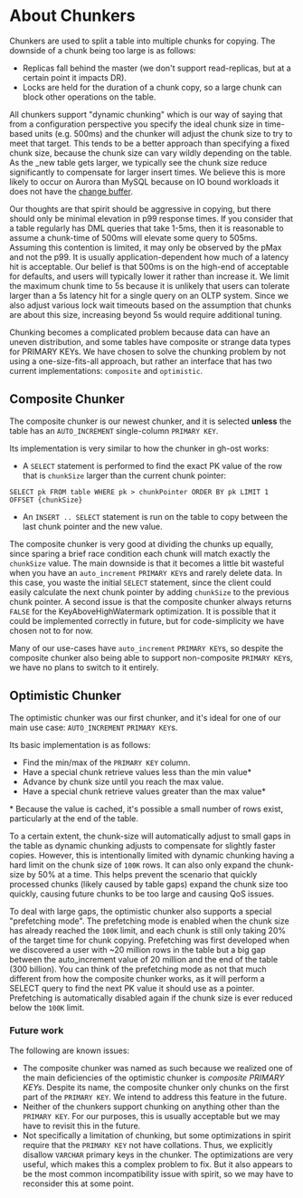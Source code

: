 # About Chunkers

Chunkers are used to split a table into multiple chunks for copying. The downside of a chunk being too large is as follows:
- Replicas fall behind the master (we don't support read-replicas, but at a certain point it impacts DR).
- Locks are held for the duration of a chunk copy, so a large chunk can block other operations on the table.

All chunkers support "dynamic chunking" which is our way of saying that from a configuration perspective you specify the ideal chunk size in time-based units (e.g. 500ms) and the chunker will adjust the chunk size to try to meet that target. This tends to be a better approach than specifying a fixed chunk size, because the chunk size can vary wildly depending on the table. As the _new table gets larger, we typically see the chunk size reduce significantly to compensate for larger insert times. We believe this is more likely to occur on Aurora than MySQL because on IO bound workloads it does not have the [change buffer](https://dev.mysql.com/doc/refman/8.0/en/innodb-change-buffer.html).

Our thoughts are that spirit should be aggressive in copying, but there should only be minimal elevation in p99 response times. If you consider that a table regularly has DML queries that take 1-5ms, then it is reasonable to assume a chunk-time of 500ms will elevate some query to 505ms. Assuming this contention is limited, it may only be observed by the pMax and not the p99. It is usually application-dependent how much of a latency hit is acceptable. Our belief is that 500ms is on the high-end of acceptable for defaults, and users will typically lower it rather than increase it. We limit the maximum chunk time to 5s because it is unlikely that users can tolerate larger than a 5s latency hit for a single query on an OLTP system. Since we also adjust various lock wait timeouts based on the assumption that chunks are about this size, increasing beyond 5s would require additional tuning.

Chunking becomes a complicated problem because data can have an uneven distribution, and some tables have composite or strange data types for PRIMARY KEYs. We have chosen to solve the chunking problem by not using a one-size-fits-all approach, but rather an interface that has two current implementations: `composite` and `optimistic`.

## Composite Chunker

The composite chunker is our newest chunker, and it is selected **unless** the table has an `AUTO_INCREMENT` single-column `PRIMARY KEY`.

Its implementation is very similar to how the chunker in gh-ost works:
- A `SELECT` statement is performed to find the exact PK value of the row that is `chunkSize` larger than the current chunk pointer:
```
SELECT pk FROM table WHERE pk > chunkPointer ORDER BY pk LIMIT 1 OFFSET {chunkSize}
```
- An `INSERT .. SELECT` statement is run on the table to copy between the last chunk pointer and the new value.

The composite chunker is very good at dividing the chunks up equally, since sparing a brief race condition each chunk will match exactly the `chunkSize` value. The main downside is that it becomes a little bit wasteful when you have an `auto_increment` `PRIMARY KEY`s and rarely delete data. In this case, you waste the initial `SELECT` statement, since the client could easily calculate the next chunk pointer by adding `chunkSize` to the previous chunk pointer. A second issue is that the composite chunker always returns `FALSE` for the KeyAboveHighWatermark optimization. It is possible that it could be implemented correctly in future, but for code-simplicity we have chosen not to for now.

Many of our use-cases have `auto_increment` `PRIMARY KEY`s, so despite the composite chunker also being able to support non-composite `PRIMARY KEY`s, we have no plans to switch to it entirely.

## Optimistic Chunker

The optimistic chunker was our first chunker, and it's ideal for one of our main use case: `AUTO_INCREMENT` `PRIMARY KEY`s.

Its basic implementation is as follows:
- Find the min/max of the `PRIMARY KEY` column.
- Have a special chunk retrieve values less than the min value*
- Advance by chunk size until you reach the max value.
- Have a special chunk retrieve values greater than the max value*

\* Because the value is cached, it's possible a small number of rows exist, particularly at the end of the table.

To a certain extent, the chunk-size will automatically adjust to small gaps in the table as dynamic chunking adjusts to compensate for slightly faster copies. However, this is intentionally limited with dynamic chunking having a hard limit on the chunk size of `100K` rows. It can also only expand the chunk-size by 50% at a time. This helps prevent the scenario that quickly processed chunks (likely caused by table gaps) expand the chunk size too quickly, causing future chunks to be too large and causing QoS issues. 

To deal with large gaps, the optimistic chunker also supports a special "prefetching mode". The prefetching mode is enabled when the chunk size has already reached the `100K` limit, and each chunk is still only taking 20% of the target time for chunk copying. Prefetching was first developed when we discovered a user with ~20 million rows in the table but a big gap between the auto_increment value of 20 million and the end of the table (300 billion). You can think of the prefetching mode as not that much different from how the composite chunker works, as it will perform a SELECT query to find the next PK value it should use as a pointer. Prefetching is automatically disabled again if the chunk size is ever reduced below the `100K` limit.

### Future work 

The following are known issues:

* The composite chunker was named as such because we realized one of the main deficiencies of the optimistic chunker is _composite PRIMARY KEYs_. Despite its name, the composite chunker only chunks on the first part of the `PRIMARY KEY`. We intend to address this feature in the future.
* Neither of the chunkers support chunking on anything other than the `PRIMARY KEY`. For our purposes, this is usually acceptable but we may have to revisit this in the future.
* Not specifically a limitation of chunking, but some optimizations in spirit require that the `PRIMARY KEY` not have collations. Thus, we explicitly disallow `VARCHAR` primary keys in the chunker. The optimizations are very useful, which makes this a complex problem to fix. But it also appears to be the most common incompatibility issue with spirit, so we may have to reconsider this at some point.

